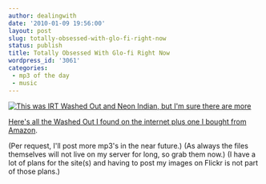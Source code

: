 ```yaml
---
author: dealingwith
date: '2010-01-09 19:56:00'
layout: post
slug: totally-obsessed-with-glo-fi-right-now
status: publish
title: Totally Obsessed With Glo-fi Right Now
wordpress_id: '3061'
categories:
 - mp3 of the day
 - music
---
```


[![This was IRT Washed Out and Neon Indian, but I'm sure there are
more][1]][2]

[Here's all the Washed Out I found on the internet plus one I bought from
Amazon][3].

(Per request, I'll post more mp3's in the near future.) (As always the files
themselves will not live on my server for long, so grab them now.) (I have a
lot of plans for the site(s) and having to post my images on Flickr is not
part of those plans.)

   [1]: http://farm3.static.flickr.com/2753/4261228308_374b07ed6b.jpg

   [2]: http://www.flickr.com/photos/dealingwith/4261228308/ (This was IRTWashed Out and Neon Indian, but I'm sure there are more by dealingwith, onFlickr)

   [3]: http://danielsjourney.com/files/Washed%20Out.zip

